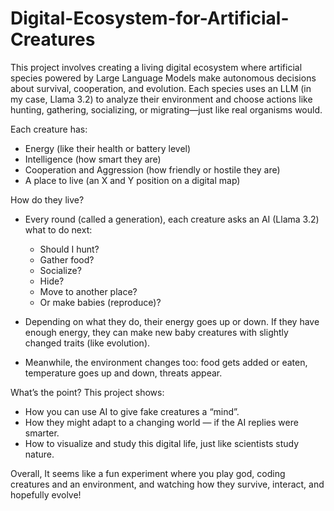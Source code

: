 # Digital-Ecosystem-for-Artificial-Creatures
This project involves creating a living digital ecosystem where artificial species powered by Large Language Models make autonomous decisions about survival, cooperation, and evolution. Each species uses an LLM (in my case, Llama 3.2) to analyze their environment and choose actions like hunting, gathering, socializing, or migrating—just like real organisms would.

Each creature has:
* Energy (like their health or battery level)
* Intelligence (how smart they are)
* Cooperation and Aggression (how friendly or hostile they are)
* A place to live (an X and Y position on a digital map)

How do they live?
* Every round (called a generation), each creature asks an AI (Llama 3.2) what to do next:
  * Should I hunt?
  * Gather food?
  * Socialize?
  * Hide?
  * Move to another place?
  * Or make babies (reproduce)?

* Depending on what they do, their energy goes up or down. If they have enough energy, they can make new baby creatures with slightly changed traits (like evolution).

* Meanwhile, the environment changes too: food gets added or eaten, temperature goes up and down, threats appear.

What’s the point?
This project shows:
* How you can use AI to give fake creatures a “mind”.
* How they might adapt to a changing world — if the AI replies were smarter.
* How to visualize and study this digital life, just like scientists study nature.

Overall, It seems like a fun experiment where you play god, coding creatures and an environment, and watching how they survive, interact, and hopefully evolve!

